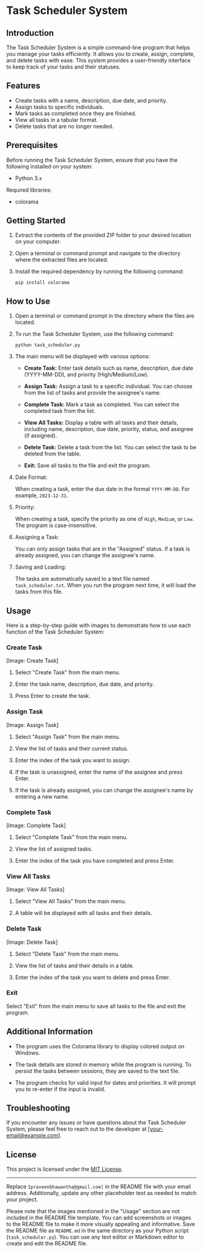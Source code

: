 # Task Scheduler System

## Introduction

The Task Scheduler System is a simple command-line program that helps you manage your tasks efficiently. It allows you to create, assign, complete, and delete tasks with ease. This system provides a user-friendly interface to keep track of your tasks and their statuses.

## Features

- Create tasks with a name, description, due date, and priority.
- Assign tasks to specific individuals.
- Mark tasks as completed once they are finished.
- View all tasks in a tabular format.
- Delete tasks that are no longer needed.

## Prerequisites

Before running the Task Scheduler System, ensure that you have the following installed on your system:

- Python 3.x

Required libraries:

- colorama

## Getting Started

1. Extract the contents of the provided ZIP folder to your desired location on your computer.

2. Open a terminal or command prompt and navigate to the directory where the extracted files are located.

3. Install the required dependency by running the following command:

   ```
   pip install colorama
   ```

## How to Use

1. Open a terminal or command prompt in the directory where the files are located.

2. To run the Task Scheduler System, use the following command:

   ```
   python task_scheduler.py
   ```

3. The main menu will be displayed with various options:

   - **Create Task:** Enter task details such as name, description, due date (YYYY-MM-DD), and priority (High/Medium/Low).

   - **Assign Task:** Assign a task to a specific individual. You can choose from the list of tasks and provide the assignee's name.

   - **Complete Task:** Mark a task as completed. You can select the completed task from the list.

   - **View All Tasks:** Display a table with all tasks and their details, including name, description, due date, priority, status, and assignee (if assigned).

   - **Delete Task:** Delete a task from the list. You can select the task to be deleted from the table.

   - **Exit:** Save all tasks to the file and exit the program.

4. Date Format:

   When creating a task, enter the due date in the format `YYYY-MM-DD`. For example, `2023-12-31`.

5. Priority:

   When creating a task, specify the priority as one of `High`, `Medium`, or `Low`. The program is case-insensitive.

6. Assigning a Task:

   You can only assign tasks that are in the "Assigned" status. If a task is already assigned, you can change the assignee's name.

7. Saving and Loading:

   The tasks are automatically saved to a text file named `task_scheduler.txt`. When you run the program next time, it will load the tasks from this file.

## Usage

Here is a step-by-step guide with images to demonstrate how to use each function of the Task Scheduler System:

### Create Task

[Image: Create Task]

1. Select "Create Task" from the main menu.

2. Enter the task name, description, due date, and priority.

3. Press Enter to create the task.

### Assign Task

[Image: Assign Task]

1. Select "Assign Task" from the main menu.

2. View the list of tasks and their current status.

3. Enter the index of the task you want to assign.

4. If the task is unassigned, enter the name of the assignee and press Enter.

5. If the task is already assigned, you can change the assignee's name by entering a new name.

### Complete Task

[Image: Complete Task]

1. Select "Complete Task" from the main menu.

2. View the list of assigned tasks.

3. Enter the index of the task you have completed and press Enter.

### View All Tasks

[Image: View All Tasks]

1. Select "View All Tasks" from the main menu.

2. A table will be displayed with all tasks and their details.

### Delete Task

[Image: Delete Task]

1. Select "Delete Task" from the main menu.

2. View the list of tasks and their details in a table.

3. Enter the index of the task you want to delete and press Enter.

### Exit

Select "Exit" from the main menu to save all tasks to the file and exit the program.

## Additional Information

- The program uses the Colorama library to display colored output on Windows.

- The task details are stored in memory while the program is running. To persist the tasks between sessions, they are saved to the text file.

- The program checks for valid input for dates and priorities. It will prompt you to re-enter if the input is invalid.

## Troubleshooting

If you encounter any issues or have questions about the Task Scheduler System, please feel free to reach out to the developer at [your-email@example.com].

## License

This project is licensed under the [MIT License](LICENSE).

---

Replace `1praveenbhawantha@gmail.com]` in the README file with your email address. Additionally, update any other placeholder text as needed to match your project.

Please note that the images mentioned in the "Usage" section are not included in the README file template. You can add screenshots or images to the README file to make it more visually appealing and informative. Save the README file as `README.md` in the same directory as your Python script (`task_scheduler.py`). You can use any text editor or Markdown editor to create and edit the README file.
